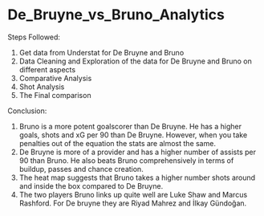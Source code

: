 # De_Bruyne_vs_Bruno_Analytics


Steps Followed:
1.   Get data from Understat for De Bruyne and Bruno
2.   Data Cleaning and Exploration of the data for De Bruyne and Bruno on different aspects
3.   Comparative Analysis
4.   Shot Analysis
5.   The Final comparison

Conclusion:
1. Bruno is a more potent goalscorer than De Bruyne. He has a higher goals, shots and xG per 90 than De Bruyne. However, when you take penalties out of the equation the stats are almost the same.
2. De Bruyne is more of a provider and has a higher number of assists per 90 than Bruno. He also beats Bruno comprehensively in terms of buildup, passes and chance creation.
3. The heat map suggests that Bruno takes a higher number shots around and inside the box compared to De Bruyne.
4. The two players Bruno links up quite well are Luke Shaw and Marcus Rashford. For De bruyne they are Riyad Mahrez and İlkay Gündoğan.
